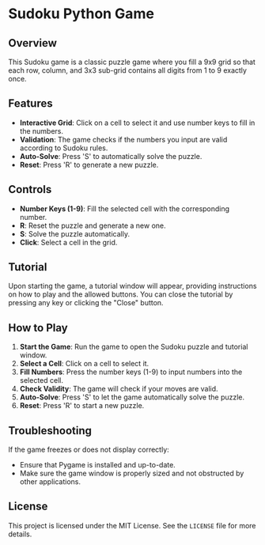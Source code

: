 
# Sudoku Python Game

## Overview
This Sudoku game is a classic puzzle game where you fill a 9x9 grid so that each row, column, and 3x3 sub-grid contains all digits from 1 to 9 exactly once.

## Features
- **Interactive Grid**: Click on a cell to select it and use number keys to fill in the numbers.
- **Validation**: The game checks if the numbers you input are valid according to Sudoku rules.
- **Auto-Solve**: Press 'S' to automatically solve the puzzle.
- **Reset**: Press 'R' to generate a new puzzle.

## Controls
- **Number Keys (1-9)**: Fill the selected cell with the corresponding number.
- **R**: Reset the puzzle and generate a new one.
- **S**: Solve the puzzle automatically.
- **Click**: Select a cell in the grid.

## Tutorial
Upon starting the game, a tutorial window will appear, providing instructions on how to play and the allowed buttons. You can close the tutorial by pressing any key or clicking the "Close" button.

## How to Play
1. **Start the Game**: Run the game to open the Sudoku puzzle and tutorial window.
2. **Select a Cell**: Click on a cell to select it.
3. **Fill Numbers**: Press the number keys (1-9) to input numbers into the selected cell.
4. **Check Validity**: The game will check if your moves are valid.
5. **Auto-Solve**: Press 'S' to let the game automatically solve the puzzle.
6. **Reset**: Press 'R' to start a new puzzle.

## Troubleshooting
If the game freezes or does not display correctly:
- Ensure that Pygame is installed and up-to-date.
- Make sure the game window is properly sized and not obstructed by other applications.

## License
This project is licensed under the MIT License. See the `LICENSE` file for more details.
